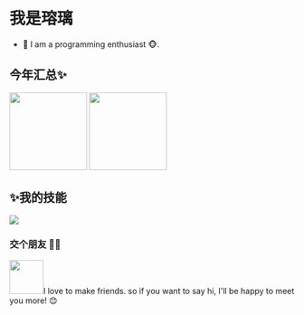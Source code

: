 # 我是瑢璃

- 🌹 I am a programming enthusiast 🐵.

## 今年汇总✨
<img align="" height="137px" src="https://github-readme-stats.vercel.app/api?username=zhiblcx&hide_title=true&hide_border=true&show_icons=true&include_all_commits=true&line_height=21&bg_color=0,EC6C6C,FFD479,FFFC79,73FA79&theme=graywhite&locale=cn" /> <img align="" height="137px" src="https://github-readme-stats.vercel.app/api/top-langs/?username=zhiblcx&hide_title=true&hide_border=true&layout=compact&bg_color=0,73FA79,73FDFF,D783FF&theme=graywhite&locale=cn" />

## ✨我的技能

<p align="left">
  <img src="https://skillicons.dev/icons?i=js,ts,html,css,react,zustand,vue,pinia,vite,sass,tailwind,nodejs,express,nestjs,postgres,prisma,nginx&theme=light&perline=10" />
</p>

### 交个朋友 👬🏻

<img style="width:60px;text-align:left;display:inline" src="https://media.giphy.com/media/LnQjpWaON8nhr21vNW/giphy.gif"></img>I love to make friends. so if you want to say hi, I'll be happy to meet you more! 😊

